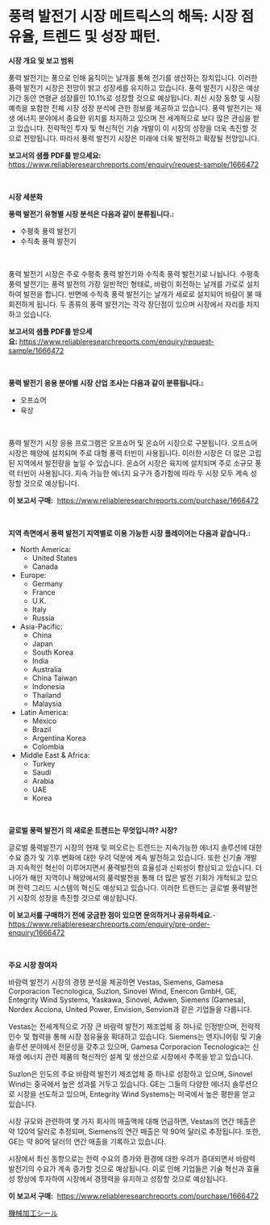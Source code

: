 <p><h1>풍력 발전기 시장 메트릭스의 해독: 시장 점유율, 트렌드 및 성장 패턴.</h1></p><p><strong>시장 개요 및 보고 범위</strong></p>
<p><p>풍력 발전기는 풍으로 인해 움직이는 날개를 통해 전기를 생산하는 장치입니다. 이러한 풍력 발전기 시장은 전망이 밝고 성장세를 유지하고 있습니다. 풍력 발전기 시장은 예상 기간 동안 연평균 성장률인 10.1%로 성장할 것으로 예상됩니다. 최신 시장 동향 및 시장 예측을 포함한 전체 시장 성장 분석에 관한 정보를 제공하고 있습니다. 풍력 발전기는 재생 에너지 분야에서 중요한 위치를 차지하고 있으며 전 세계적으로 보다 많은 관심을 받고 있습니다. 전략적인 투자 및 혁신적인 기술 개발이 이 시장의 성장을 더욱 촉진할 것으로 전망됩니다. 따라서 풍력 발전기 시장은 미래에 더욱 발전하고 확장될 전망입니다.</p></p>
<p><strong>보고서의 샘플 PDF를 받으세요:</strong> <a href="https://www.reliableresearchreports.com/enquiry/request-sample/1666472">https://www.reliableresearchreports.com/enquiry/request-sample/1666472</a></p>
<p>&nbsp;</p>
<p><strong>시장 세분화</strong></p>
<p><strong>풍력 발전기 유형별 시장 분석은 다음과 같이 분류됩니다.:</strong></p>
<p><ul><li>수평축 풍력 발전기</li><li>수직축 풍력 발전기</li></ul></p>
<p>&nbsp;</p>
<p><p>풍력 발전기 시장은 주로 수평축 풍력 발전기와 수직축 풍력 발전기로 나뉩니다. 수평축 풍력 발전기는 풍력 발전의 가장 일반적인 형태로, 바람이 회전하는 날개를 가로로 설치하여 발전을 합니다. 반면에 수직축 풍력 발전기는 날개가 세로로 설치되어 바람이 불 때 회전하게 됩니다. 두 종류의 풍력 발전기는 각각 장단점이 있으며 시장에서 자리를 차지하고 있습니다.</p></p>
<p><strong>보고서의 샘플 PDF를 받으세요:</strong>&nbsp;<a href="https://www.reliableresearchreports.com/enquiry/request-sample/1666472">https://www.reliableresearchreports.com/enquiry/request-sample/1666472</a></p>
<p>&nbsp;</p>
<p><strong> 풍력 발전기 응용 분야별 시장 산업 조사는 다음과 같이 분류됩니다.:</strong></p>
<p><ul><li>오프쇼어</li><li>육상</li></ul></p>
<p>&nbsp;</p>
<p><p>풍력 발전기 시장 응용 프로그램은 오프쇼어 및 온쇼어 시장으로 구분됩니다. 오프쇼어 시장은 해양에 설치되며 주로 대형 풍력 터빈이 사용됩니다. 이러한 시장은 더 많은 고립된 지역에서 발전량을 높일 수 있습니다. 온쇼어 시장은 육지에 설치되며 주로 소규모 풍력 터빈이 사용됩니다. 지속 가능한 에너지 요구가 증가함에 따라 두 시장 모두 계속 성장할 것으로 예상됩니다.</p></p>
<p><strong>이 보고서 구매:</strong>&nbsp; <a href="https://www.reliableresearchreports.com/purchase/1666472">https://www.reliableresearchreports.com/purchase/1666472</a></p>
<p>&nbsp;</p>
<p><strong>지역 측면에서 풍력 발전기 지역별로 이용 가능한 시장 플레이어는 다음과 같습니다.:</strong></p>
<p><ul>
    <li>
        North America:
        <ul>
            <li>United States</li>
            <li>Canada</li>
        </ul>
    </li>
    <li>
        Europe:
        <ul>
            <li>Germany</li>
            <li>France</li>
            <li>U.K.</li>
            <li>Italy</li>
            <li>Russia</li>
        </ul>
    </li>
    <li>
        Asia-Pacific:
        <ul>
            <li>China</li>
            <li>Japan</li>
            <li>South Korea</li>
            <li>India</li>
            <li>Australia</li>
            <li>China Taiwan</li>
            <li>Indonesia</li>
            <li>Thailand</li>
            <li>Malaysia</li>
        </ul>
    </li>
    <li>
        Latin America:
        <ul>
            <li>Mexico</li>
            <li>Brazil</li>
            <li>Argentina Korea</li>
            <li>Colombia</li>
        </ul>
    </li>
    <li>
        Middle East & Africa:
        <ul>
            <li>Turkey</li>
            <li>Saudi</li>
            <li>Arabia</li>
            <li>UAE</li>
            <li>Korea</li>
        </ul>
    </li>
    </ul></p>
<p>&nbsp;</p>
<p><strong>글로벌 풍력 발전기 의 새로운 트렌드는 무엇입니까? 시장?</strong></p>
<p><p>글로벌 풍력발전기 시장의 현재 및 떠오르는 트렌드는 지속가능한 에너지 솔루션에 대한 수요 증가 및 기후 변화에 대한 우려 덕분에 계속 발전하고 있습니다. 또한 신기술 개발과 지속적인 혁신이 이루어지면서 풍력발전의 효율성과 신뢰성이 향상되고 있습니다. 더 나아가 해안 지역이나 해양에서의 풍력발전을 통해 더 많은 발전 기회가 개척되고 있으며 전력 그리드 시스템의 혁신도 예상되고 있습니다. 이러한 트렌드는 글로벌 풍력발전기 시장의 성장을 촉진할 것으로 예상됩니다.</p></p>
<p><strong>이 보고서를 구매하기 전에 궁금한 점이 있으면 문의하거나 공유하세요.</strong>- <a href="https://www.reliableresearchreports.com/enquiry/pre-order-enquiry/1666472">https://www.reliableresearchreports.com/enquiry/pre-order-enquiry/1666472</a></p>
<p>&nbsp;</p>
<p><strong>주요 시장 참여자</strong></p>
<p><p>바람력 발전기 시장의 경쟁 분석을 제공하면 Vestas, Siemens, Gamesa Corporacion Tecnologica, Suzlon, Sinovel Wind, Enercon GmbH, GE, Entegrity Wind Systems, Yaskawa, Sinovel, Adwen, Siemens (Gamesa), Nordex Acciona, United Power, Envision, Senvion과 같은 기업들을 다룹니다. </p><p>Vestas는 전세계적으로 가장 큰 바람력 발전기 제조업체 중 하나로 인정받으며, 전략적 인수 및 협력을 통해 시장 점유율을 확대하고 있습니다. Siemens는 엔지니어링 및 기술 솔루션 분야에서 전문성을 갖추고 있으며, Gamesa Corporacion Tecnologica는 신재생 에너지 관련 제품의 혁신적인 설계 및 생산으로 시장에서 주목을 받고 있습니다.</p><p>Suzlon은 인도의 주요 바람력 발전기 제조업체 중 하나로 성장하고 있으며, Sinovel Wind는 중국에서 높은 성과를 거두고 있습니다. GE는 그들의 다양한 에너지 솔루션으로 시장을 선도하고 있으며, Entegrity Wind Systems는 미국에서 높은 평판을 얻고 있습니다.</p><p>시장 규모와 관련하여 몇 가지 회사의 매출액에 대해 언급하면, Vestas의 연간 매출은 약 120억 달러로 추정되며, Siemens의 연간 매출은 약 90억 달러로 추정됩니다. 또한, GE는 약 80억 달러의 연간 매출을 기록하고 있습니다.</p><p>시장에서 최신 동향으로는 전력 수요의 증가와 환경에 대한 우려가 증대되면서 바람력 발전기의 수요가 계속 증가할 것으로 예상됩니다. 이로 인해 기업들은 기술 혁신과 효율성 향상에 투자하여 시장에서 경쟁력을 유지하고 성장할 것으로 예상됩니다.</p></p>
<p><strong>이 보고서 구매:</strong>&nbsp;&nbsp;<a href="https://www.reliableresearchreports.com/purchase/1666472">https://www.reliableresearchreports.com/purchase/1666472</a></p>
<p><p><a href="https://github.com/SarahFahey88/Market-Research-Report-List-1/blob/main/633189715088.md">機械加工シール</a></p></p>
